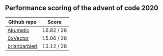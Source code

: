 ## Performance scoring of the advent of code 2020
| Github repo | Score |
| ------------- | ------------- |
| [Akumatic](https://github.com/Akumatic/Advent-of-Code) | 16.82 / 28 |
| [0xVector](https://github.com/0xVector/AdventOfCode2020) | 15.06 / 28 |
| [brianbarbieri](https://github.com/brianbarbieri/adventofcode2020) | 13.12 / 28 |
